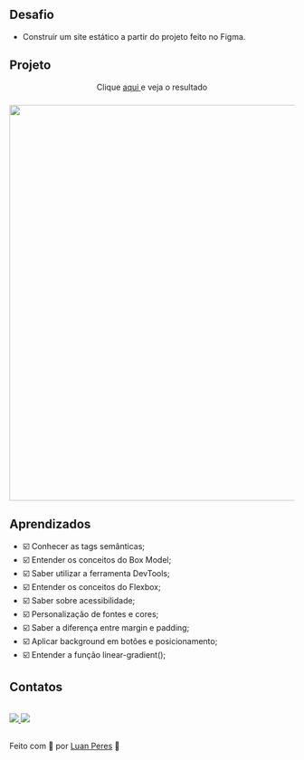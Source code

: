 ## Desafio
- Construir um site estático a partir do projeto feito no Figma.

## Projeto

<p align="center"> Clique <a href="">aqui </a>e veja o resultado</p>
<h3 align="center">
  <img width="700px" src="https://i.imgur.com/porHjm5.jpg">
</h3>

## Aprendizados

- ☑️ Conhecer as tags semânticas;
- ☑️ Entender os conceitos do Box Model;
- ☑️ Saber utilizar a ferramenta DevTools;
- ☑️ Entender os conceitos do Flexbox;
- ☑️ Saber sobre acessibilidade;
- ☑️ Personalização de fontes e cores;
- ☑️ Saber a diferença entre margin e padding;
- ☑️ Aplicar background em botões e posicionamento;
- ☑️ Entender a função linear-gradient();

<div>
  <h2>Contatos</h2>
  <br>
  <a href="https://www.linkedin.com/in/oluanperes/" target="_blank">
    <img src="https://img.shields.io/badge/-LinkedIn-%230077B5?style=for-the-badge&logo=linkedin&logoColor=white" target="_blank"/>
  </a>
  <a href= "mailto:oluanperes@gmail.com" target="_blank">
    <img src="https://img.shields.io/badge/-Gmail-%23333?style=for-the-badge&logo=gmail&logoColor=white" target="_blank"/>
  </a>
</div>

##
Feito com 💜 por [Luan Peres](https://github.com/oluanperes) 👋